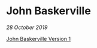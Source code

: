 John Baskerville
================

*28 October 2019*

[John Baskerville Version 1](https://eleventhirty.github.io/john_baskerville/)